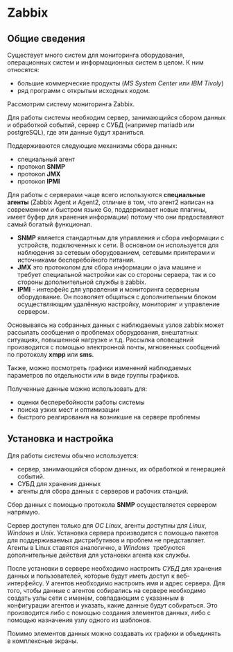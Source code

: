 # Zabbix

## Общие сведения
Существует много систем для мониторинга оборудования, операционных систем и информационных систем в целом. К ним относятся:
- большие коммерческие продукты (*MS System Center* или *IBM Tivoly*)
- ряд программ с открытым исходных кодом. 

Рассмотрим систему мониторинга Zabbix.

Для работы системы необходим сервер, занимающийся сбором данных и обработкой событий, сервер с СУБД (например mariadb или postgreSQL), где эти данные будут храниться. 

Поддерживаются следующие механизмы сбора данных:
 - специальный агент 
- протокол **SNMP** 
- протокол **JMX** 
- протокол **IPMI**

Для работы с серверами чаще всего используются **специальные агенты** (Zabbix Agent и Agent2, отличие в том, что агент2 написан на современном и быстром языке Go, поддерживает новые плагины, имеет буфер для хранения информации) потому что они предоставляют самый богатый функционал. 
- **SNMP** является стандартным для управления и сбора информации с устройств, подключенных к сети. В основном он используется для наблюдения за сетевым оборудованием, сетевыми принтерами и источниками бесперебойного питания. 
- **JMX** это протоколом для сбора информации о java машине и требует специальной настройки как со стороны сервера, так и со стороны дополнительной службы в zabbix. 
- **IPMI** - интерфейс для управления и мониторинга серверным оборудование. Он позволяет общаться с дополнительным блоком осуществляющим удалённую настройку, мониторинг и управление сервером.

Основываясь на собранных данных с наблюдаемых узлов zabbix может рассылать сообщения о проблемах оборудования, внештатных ситуациях, повышенной нагрузке и т.д. Рассылка оповещений производится с помощью электронной почты, мгновенных сообщений по протоколу **xmpp** или **sms**.

Также, можно посмотреть графики изменений наблюдаемых параметров по отдельности или в виде группы графиков.

Полученные данные можно использовать для:
- оценки бесперебойности работы системы
- поиска узких мест и оптимизации
- быстрого реагирования на возникшие на сервере проблемы

## Установка и настройка

Для работы системы обычно используется:
- сервер, занимающийся сбором данных, их обработкой и генерацией событий.
- СУБД для хранения данных
- агенты для сбора данных с серверов и рабочих станций.

Сбор данных с помощью протокола **SNMP** осуществляется сервером напрямую.

Сервер доступен только для *ОС Linux*, агенты доступны для *Linux*, *Windows* и *Unix*. 
Установка сервера производится с помощью пакетов для поддерживаемых дистрибутивов и проблем не представляет. Агенты в Linux ставятся аналогично, в *Windows*  требуются дополнительные действия для установки агента как службы. 

После установки в сервере необходимо настроить *СУБД* для хранения данных и пользователей, которые будут иметь доступ к веб-интерфейсу. У агентов необходимо настроить имя и адрес сервера. Для того, чтобы данные с агентов собирались на сервере необходимо создать узлы сети с именем, совпадающим с указанным в конфигурации агентов и указать, какие данные будут собираться. Это производится либо с помощью создания элементов данных, либо с помощью назначения узлу одного из шаблонов.

Помимо элементов данных можно создавать их графики и объединять в комплексные экраны.
